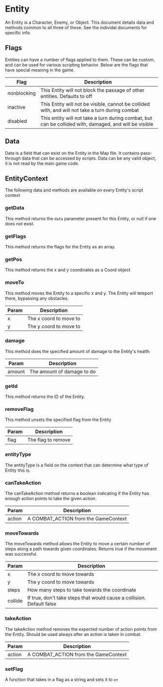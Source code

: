 # Entity

An Entity is a Character, Enemy, or Object. This document details data and methods common to all three of these. See the individal documents for specific info.

## Flags

Entities can have a number of flags applied to them. These can be custom, and can be used for various scripting behavior. Below are the flags that have special meaning in the game.

| Flag | Description |
| -- | -- |
| nonblocking | This Entity will not block the passage of other entities. Defaults to off |
| inactive | This Entity will not be visible, cannot be collided with, and will not take a turn during combat |
| disabled | This entity will not take a turn during combat, but can be collided with, damaged, and will be visible |

## Data

Data is a field that can exist on the Entity in the Map file. It contains pass-through data that can be accessed by scripts. Data can be any valid object, it is not read by the main game code.

## EntityContext

The following data and methods are available on every Entity's script context

### getData

This method returns the `data` parameter present for this Entity, or null if one does not exist.

### getFlags

This method returns the flags for the Entity as an array.

### getPos

This method returns the x and y coordinates as a Coord object

### moveTo

This method moves the Entity to a specific x and y. The Entity will teleport there, bypassing any obstacles.

| Param | Description |
| -- | -- |
| x | The x coord to move to |
| y | The y coord to move to |

### damage

This method does the specified amount of damage to the Entity's health

| Param | Description |
| -- | -- |
| amount | The amount of damage to do |

### getId

This method returns the ID of the Entity.

### removeFlag

This method unsets the specified flag from the Entity

| Param | Description |
| -- | -- |
| flag | The flag to remove |

### entityType

The entityType is a field on the context that can determine what type of Entity this is.

### canTakeAction

The canTakeAction method returns a boolean indicating if the Entity has enough action points to take the given action.

| Param | Description |
| -- | -- |
| action | A COMBAT_ACTION from the GameContext |

### moveTowards

The moveTowards method allows the Entity to move a certain number of steps along a path towards given coordinates. Returns true if the movement was successful.

| Param | Description |
| -- | -- |
| x | The x coord to move towards |
| y | The y coord to move towards |
| steps | How many steps to take towards the coordinate |
| collide | If true, don't take steps that would cause a collision. Default false |

### takeAction

The takeAction method removes the expected number of action points from the Entity. Should be used always after an action is taken in combat.

| Param | Description |
| -- | -- |
| action | A COMBAT_ACTION from the GameContext |

### setFlag

A function that takes in a flag as a string and sets it to `on`